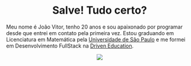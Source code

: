 <h1 align="center">Salve! Tudo certo?</h1>

Meu nome é João Vitor, tenho 20 anos e sou apaixonado por programar desde que entrei em contato pela primeira vez. Estou graduando em Licenciatura em Matemática pela [Universidade de São Paulo](https://usp.br) e me formei em Desenvolvimento FullStack na [Driven Education](https://driven.gupy.io/).

<p align="center">
  <img src="https://github-readme-stats.vercel.app/api/top-langs/?username=anuraghazra&langs_count=8">
</p>
